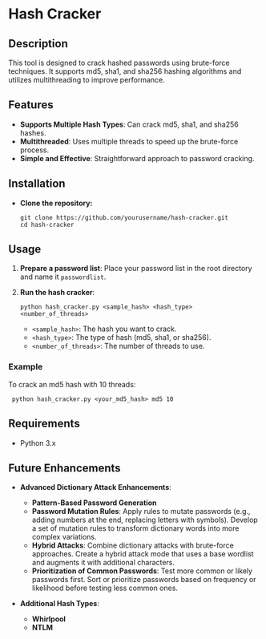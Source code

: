 # Hash Cracker

## Description

This tool is designed to crack hashed passwords using brute-force techniques. It supports md5, sha1, and sha256 hashing algorithms and utilizes multithreading to improve performance.

## Features

- **Supports Multiple Hash Types**: Can crack md5, sha1, and sha256 hashes.
- **Multithreaded**: Uses multiple threads to speed up the brute-force process.
- **Simple and Effective**: Straightforward approach to password cracking.

## Installation

 - **Clone the repository:**
   
   ```
   git clone https://github.com/yourusername/hash-cracker.git
   cd hash-cracker
    ```

## Usage

1. **Prepare a password list**: Place your password list in the root directory and name it `passwordlist`.

2. **Run the hash cracker**:
   ```
   python hash_cracker.py <sample_hash> <hash_type> <number_of_threads>
    ```
   - `<sample_hash>`: The hash you want to crack.
   - `<hash_type>`: The type of hash (md5, sha1, or sha256).
   - `<number_of_threads>`: The number of threads to use.

### Example

To crack an md5 hash with 10 threads:
  ```
   python hash_cracker.py <your_md5_hash> md5 10
  ```
## Requirements

- Python 3.x

## Future Enhancements

- **Advanced Dictionary Attack Enhancements**:
  - **Pattern-Based Password Generation**
  - **Password Mutation Rules**: Apply rules to mutate passwords (e.g., adding numbers at the end, replacing letters with symbols). Develop a set of mutation rules to transform dictionary words into more complex variations.
  - **Hybrid Attacks**: Combine dictionary attacks with brute-force approaches. Create a hybrid attack mode that uses a base wordlist and augments it with additional characters.
  - **Prioritization of Common Passwords**: Test more common or likely passwords first. Sort or prioritize passwords based on frequency or likelihood before testing less common ones.
    
- **Additional Hash Types**:
  - **Whirlpool**
  - **NTLM**
     

